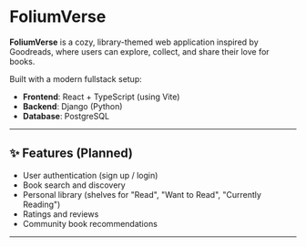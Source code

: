 # FoliumVerse

**FoliumVerse** is a cozy, library-themed web application inspired by Goodreads, where users can explore, collect, and share their love for books.

Built with a modern fullstack setup:
- **Frontend**: React + TypeScript (using Vite)
- **Backend**: Django (Python)
- **Database**: PostgreSQL

---

## ✨ Features (Planned)
- User authentication (sign up / login)
- Book search and discovery
- Personal library (shelves for "Read", "Want to Read", "Currently Reading")
- Ratings and reviews
- Community book recommendations

---
